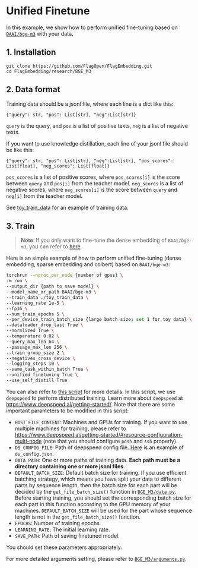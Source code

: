 # Unified Finetune

In this example, we show how to perform unified fine-tuning based on [`BAAI/bge-m3`](https://huggingface.co/BAAI/bge-m3) with your data.

## 1. Installation

```
git clone https://github.com/FlagOpen/FlagEmbedding.git
cd FlagEmbedding/research/BGE_M3
```


## 2. Data format

Training data should be a jsonl file, where each line is a dict like this:

```
{"query": str, "pos": List[str], "neg":List[str]}
```

`query` is the query, and `pos` is a list of positive texts, `neg` is a list of negative texts.

If you want to use knowledge distillation, each line of your jsonl file should be like this:

```
{"query": str, "pos": List[str], "neg":List[str], "pos_scores": List[float], "neg_scores": List[float]}
```

`pos_scores` is a list of positive scores, where `pos_scores[i]` is the score between `query` and `pos[i]` from the teacher model. `neg_scores` is a list of negative scores, where `neg_scores[i]` is the score between `query` and `neg[i]` from the teacher model.

See [toy_train_data](./toy_train_data) for an example of training data.


## 3. Train

> **Note**: If you only want to fine-tune the dense embedding of `BAAI/bge-m3`, you can refer to [here](https://github.com/FlagOpen/FlagEmbedding/tree/master/examples/finetune/embedder#1-standard-model).

Here is an simple example of how to perform unified fine-tuning (dense embedding, sparse embedding and colbert) based on `BAAI/bge-m3`:

```bash
torchrun --nproc_per_node {number of gpus} \
-m run \
--output_dir {path to save model} \
--model_name_or_path BAAI/bge-m3 \
--train_data ./toy_train_data \
--learning_rate 1e-5 \
--fp16 \
--num_train_epochs 5 \
--per_device_train_batch_size {large batch size; set 1 for toy data} \
--dataloader_drop_last True \
--normlized True \
--temperature 0.02 \
--query_max_len 64 \
--passage_max_len 256 \
--train_group_size 2 \
--negatives_cross_device \
--logging_steps 10 \
--same_task_within_batch True \
--unified_finetuning True \
--use_self_distill True
```

You can also refer to [this script](./unified_finetune_bge-m3_exmaple.sh) for more details. In this script, we use `deepspeed` to perform distributed training. Learn more about `deepspeed` at https://www.deepspeed.ai/getting-started/. Note that there are some important parameters to be modified in this script:

- `HOST_FILE_CONTENT`: Machines and GPUs for training. If you want to use multiple machines for training, please refer to https://www.deepspeed.ai/getting-started/#resource-configuration-multi-node (note that you should configure `pdsh` and `ssh` properly).
- `DS_CONFIG_FILE`: Path of deepspeed config file. [Here](https://github.com/FlagOpen/FlagEmbedding/blob/master/examples/finetune/ds_stage0.json) is an example of `ds_config.json`.
- `DATA_PATH`: One or more paths of training data. **Each path must be a directory containing one or more jsonl files**.
- `DEFAULT_BATCH_SIZE`: Default batch size for training. If you use efficient batching strategy, which means you have split your data to different parts by sequence length, then the batch size for each part will be decided by the `get_file_batch_size()` function in [`BGE_M3/data.py`](../../BGE_M3/data.py). Before starting training, you should set the corresponding batch size for each part in this function according to the GPU memory of your machines. `DEFAULT_BATCH_SIZE` will be used for the part whose sequence length is not in the `get_file_batch_size()` function.
- `EPOCHS`: Number of training epochs.
- `LEARNING_RATE`: The initial learning rate.
- `SAVE_PATH`: Path of saving finetuned model.

 You should set these parameters appropriately.


For more detailed arguments setting, please refer to [`BGE_M3/arguments.py`](../../BGE_M3/arguments.py).
